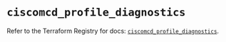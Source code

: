 # `ciscomcd_profile_diagnostics`

Refer to the Terraform Registry for docs: [`ciscomcd_profile_diagnostics`](https://registry.terraform.io/providers/ciscodevnet/ciscomcd/25.9.1/docs/resources/profile_diagnostics).
